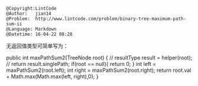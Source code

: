 ```
@Copyright:LintCode
@Author:   jian14
@Problem:  http://www.lintcode.com/problem/binary-tree-maximum-path-sum-ii
@Language: Markdown
@Datetime: 16-04-22 08:28
```

无返回值类型可简单写为：

 public int maxPathSum2(TreeNode root) {
        // resultType result = helper(root);
        // return result.singlePath;
        if(root == null){
            return 0;
        }
        int left = maxPathSum2(root.left);
        int right = maxPathSum2(root.right);
        return root.val + Math.max(Math.max(left, right),0);
    }